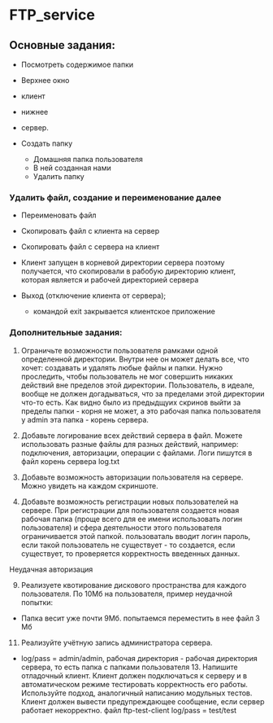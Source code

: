 # FTP_service

## Основные задания:
- Посмотреть содержимое папки 
 - Верхнее окно 
 - клиент 
 - нижнее
 - сервер.

- Создать папку
  - Домашняя папка пользователя
  - В ней созданная нами
  - Удалить папку

### Удалить файл, cоздание и переименование далее
- Переименовать файл

- Скопировать файл с клиента на сервер

- Скопировать файл с сервера на клиент

- Клиент запущен в корневой директории сервера поэтому получается, что скопировали в рабобую директорию клиент, которая является и рабочей директорией сервера

- Выход (отключение клиента от сервера);
  - командой exit закрывается клиентское приложение

### Дополнительные задания:
1. Ограничьте возможности пользователя рамками одной определенной директории. Внутри нее он может делать все, что хочет: создавать и удалять любые файлы и папки. Нужно проследить, чтобы пользователь не мог совершить никаких действий вне пределов этой директории. Пользователь, в идеале, вообще не должен догадываться, что за пределами этой директории что-то есть. Как видно было из предыдщуих скринов выйти за пределы папки - корня не может, а это рабочая папка пользователя у admin эта папка - корень сервера.


2. Добавьте логирование всех действий сервера в файл. Можете использовать разные файлы для разных действий, например: подключения, авторизации, операции с файлами. Логи пишутся в файл корень сервера log.txt

3. Добавьте возможность авторизации пользователя на сервере. Можно увидеть на каждом скриншоте.

4. Добавьте возможность регистрации новых пользователей на сервере. При регистрации для пользователя создается новая рабочая папка (проще всего для ее имени использовать логин пользователя) и сфера деятельности этого пользователя ограничивается этой папкой. пользоваталь вводит логин пароль, если такой пользователь не существует - то создается, если существует, то проверяется корректность введенных данных.


Неудачная авторизация 

9. Реализуете квотирование дискового пространства для каждого пользователя. По 10Мб на пользователя, пример неудачной попытки:

- Папка весит уже почти 9Мб. попытаемся переместить в нее файл 3 Мб


11. Реализуйте учётную запись администратора сервера.

- log/pass = admin/admin, рабочая директория - рабочая директория сервера, то есть папка с папками пользователя 13. Напишите отладочный клиент. Клиент должен подключаться к серверу и в автоматическом режиме тестировать корректность его работы. Используйте подход, аналогичный написанию модульных тестов. Клиент должен вывести предупреждающее сообщение, если сервер работает некорректно. файл ftp-test-client log/pass = test/test
